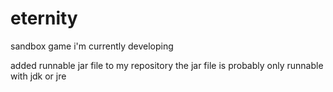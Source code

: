# eternity
sandbox game i'm currently developing

added runnable jar file to my repository
the jar file is probably only runnable with jdk or jre
